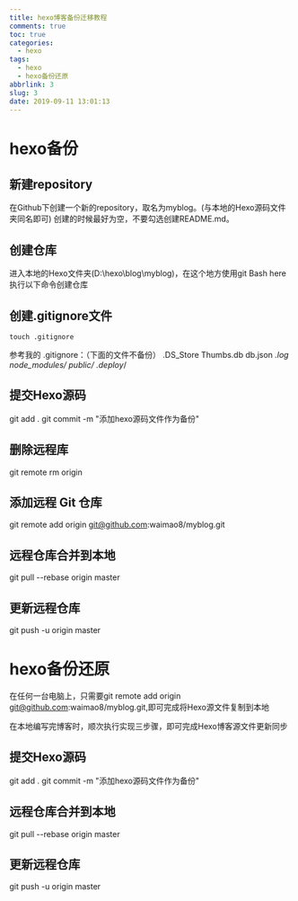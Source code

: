 ```yaml
---
title: hexo博客备份迁移教程
comments: true
toc: true
categories:
  - hexo
tags:
  - hexo
  - hexo备份还原
abbrlink: 3
slug: 3
date: 2019-09-11 13:01:13
---
```


# hexo备份
## 新建repository
在Github下创建一个新的repository，取名为myblog。(与本地的Hexo源码文件夹同名即可)
创建的时候最好为空，不要勾选创建README.md。
<!-- more -->
## 创建仓库
进入本地的Hexo文件夹(D:\hexo\blog\myblog)，在这个地方使用git Bash here执行以下命令创建仓库
## 创建.gitignore文件

```
touch .gitignore
```
参考我的 .gitignore：（下面的文件不备份）
.DS_Store
Thumbs.db
db.json
*.log
node_modules/
public/
.deploy*/
## 提交Hexo源码
git add .
git commit -m "添加hexo源码文件作为备份"

## 删除远程库
git remote rm origin
## 添加远程 Git 仓库
git remote add origin git@github.com:waimao8/myblog.git
## 远程仓库合并到本地
git pull --rebase origin master

## 更新远程仓库
git push -u origin master
# hexo备份还原
在任何一台电脑上，只需要git remote add origin git@github.com:waimao8/myblog.git,即可完成将Hexo源文件复制到本地

在本地编写完博客时，顺次执行实现三步骤，即可完成Hexo博客源文件更新同步

## 提交Hexo源码
git add .
git commit -m "添加hexo源码文件作为备份"
## 远程仓库合并到本地
git pull --rebase origin master
## 更新远程仓库
git push -u origin master
